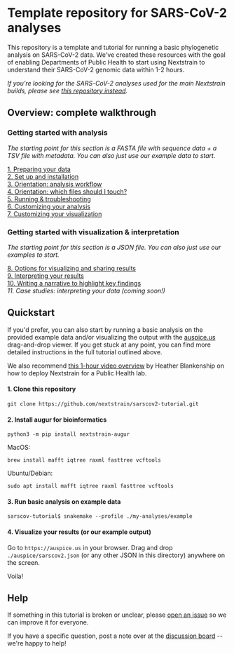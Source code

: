 # Template repository for SARS-CoV-2 analyses    

This repository is a template and tutorial for running a basic phylogenetic analysis on SARS-CoV-2 data.
We've created these resources with the goal of enabling Departments of Public Health to start using Nextstrain to understand their SARS-CoV-2 genomic data within 1-2 hours.

_If you're looking for the SARS-CoV-2 analyses used for the main Nextstrain builds, please see [this repository instead](https://github.com/nextstrain/ncov)._

## Overview: complete walkthrough
### Getting started with analysis  
_The starting point for this section is a FASTA file with sequence data + a TSV file with metadata. You can also just use our example data to start._

[1. Preparing your data](docs/data-prep.md)  
[2. Set up and installation](docs/setup.md)  
[3. Orientation: analysis workflow](docs/orientation-workflow.md)  
[4. Orientation: which files should I touch?](docs/orientation-files.md)  
[5. Running & troubleshooting](docs/running.md)   
[6. Customizing your analysis](docs/customizing-analysis.md)  
[7. Customizing your visualization](docs/customizing-visualization.md)

### Getting started with visualization & interpretation  
_The starting point for this section is a JSON file. You can also just use our examples to start._

[8. Options for visualizing and sharing results](docs/sharing.md)  
[9. Interpreting your results](docs/interpretation.md)  
[10. Writing a narrative to highlight key findings](docs/narratives.md)  
_11. Case studies: interpreting your data (coming soon!)_  

## Quickstart    

If you'd prefer, you can also start by running a basic analysis on the provided example data and/or visualizing the output with the [auspice.us](auspice.us) drag-and-drop viewer. If you get stuck at any point, you can find more detailed instructions in the full tutorial outlined above.

We also recommend [this 1-hour video overview](https://youtu.be/m4_F2tG58Pc) by Heather Blankenship on how to deploy Nextstrain for a Public Health lab.

#### 1. Clone this repository  
```
git clone https://github.com/nextstrain/sarscov2-tutorial.git
```

#### 2. Install augur for bioinformatics
```
python3 -m pip install nextstrain-augur
```

MacOS:
```
brew install mafft iqtree raxml fasttree vcftools
```

Ubuntu/Debian:  
```
sudo apt install mafft iqtree raxml fasttree vcftools
```

#### 3. Run basic analysis on example data  
```
sarscov-tutorial$ snakemake --profile ./my-analyses/example
```


#### 4. Visualize your results (or our example output)  
Go to `https://auspice.us` in your browser.
Drag and drop `./auspice/sarscov2.json` (or any other JSON in this directory) anywhere on the screen.

Voila!


## Help  

If something in this tutorial is broken or unclear, please [open an issue](XXX) so we can improve it for everyone.  

If you have a specific question, post a note over at the [discussion board](XXX) -- we're happy to help!
